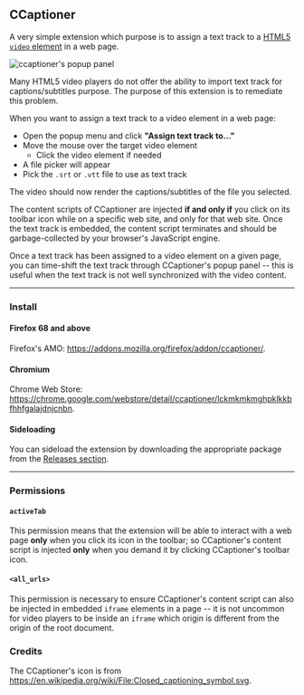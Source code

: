 ## CCaptioner

A very simple extension which purpose is to assign a text track to a [HTML5
`video` element](https://developer.mozilla.org/en-US/docs/Web/HTML/Element/video)
in a web page.

![ccaptioner's popup panel](https://user-images.githubusercontent.com/585534/73291383-10413a00-41ce-11ea-9cbd-25ab7be7802d.png)

Many HTML5 video players do not offer the ability to import text track for
captions/subtitles purpose. The purpose of this extension is to remediate
this problem.

When you want to assign a text track to a video element in a web page:

- Open the popup menu and click __"Assign text track to..."__
- Move the mouse over the target video element
    - Click the video element if needed
- A file picker will appear
- Pick the `.srt` or `.vtt` file to use as text track

The video should now render the captions/subtitles of the file you
selected.

The content scripts of CCaptioner are injected **if and only if** you click on
its toolbar icon while on a specific web site, and only for that web site.
Once the text track is embedded, the content script terminates and should be
garbage-collected by your browser's JavaScript engine.

Once a text track has been assigned to a video element on a given page, you
can time-shift the text track through CCaptioner's popup panel -- this is
useful when the text track is not well synchronized with the video content.

***

### Install

#### Firefox 68 and above

Firefox's AMO: <https://addons.mozilla.org/firefox/addon/ccaptioner/>.

#### Chromium

Chrome Web Store: <https://chrome.google.com/webstore/detail/ccaptioner/lckmkmkmghpklkkbfhhfgalajdnjcnbn>.

#### Sideloading

You can sideload the extension by downloading the appropriate package from the [Releases section](https://github.com/gorhill/ccaptioner/releases).

***

### Permissions

#### `activeTab`

This permission means that the extension will be able to interact
with a web page **only** when you click its icon in the toolbar; so
CCaptioner's content script is injected **only** when you demand it by clicking
CCaptioner's toolbar icon.

#### `<all_urls>`

This permission is necessary to ensure CCaptioner's content script can also be
injected in embedded `iframe` elements in a page -- it is not uncommon for
video players to be inside an `iframe` which origin is different from the
origin of the root document.

### Credits

The CCaptioner's icon is from <https://en.wikipedia.org/wiki/File:Closed_captioning_symbol.svg>.
